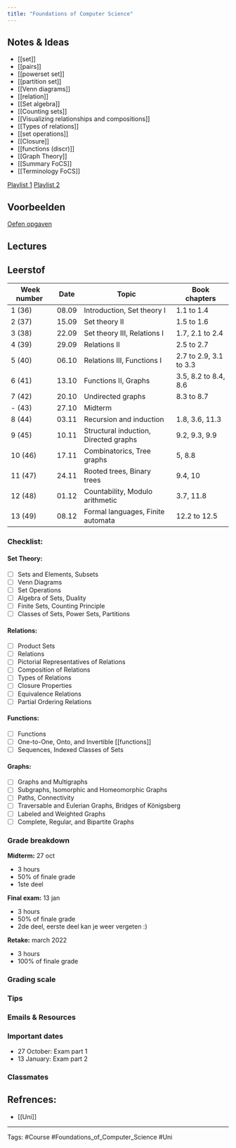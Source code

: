 ```yaml
---
title: "Foundations of Computer Science"
---
```


## Notes & Ideas
- [[set]]
- [[pairs]]
- [[powerset set]]
- [[partition set]]
- [[Venn diagrams]]
- [[relation]]
- [[Set algebra]]
- [[Counting sets]]
- [[Visualizing relationships and compositions]]
- [[Types of relations]]
- [[set operations]]
- [[Closure]]
- [[functions (discr)]]
- [[Graph Theory]]
- [[Summary FoCS]]
- [[Terminology FoCS]]

[Playlist 1](https://www.youtube.com/watch?v=OixshZzH8t0&list=PLDDGPdw7e6Ag1EIznZ-m-qXu4XX3A0cIz&index=53)
[Playlist 2](https://www.youtube.com/watch?v=HkNdNpKUByM&list=PLDDGPdw7e6Aj0amDsYInT_8p6xTSTGEi2&index=23&t=1s)

## Voorbeelden 
[Oefen opgaven](http://liacs.leidenuniv.nl/~hoogeboom/focs/archief.html)

## Lectures
## Leerstof
| Week number&nbsp; | Date  | Topic                                 | Book chapters          |
|-------------------|-------|---------------------------------------|------------------------|
| 1 (36)            | 08.09 | Introduction, Set theory I            | 1.1 to 1.4             |
| 2 (37)            | 15.09 | Set theory II                         | 1.5 to 1.6         |
| 3 (38)            | 22.09 | Set theory III, Relations I           | 1.7, 2.1 to 2.4        |
| 4 (39)&nbsp;      | 29.09 | Relations II                          | 2.5 to 2.7             |
| 5 (40)            | 06.10 | Relations III, Functions I            | 2.7 to 2.9, 3.1 to 3.3 |
| 6 (41)            | 13.10 | Functions II, Graphs                  | 3.5, 8.2 to 8.4, 8.6   |
| 7 (42)&nbsp;      | 20.10 | Undirected graphs                     | 8.3 to 8.7             |
| - (43)            | 27.10 | Midterm&nbsp;                         |
| 8 (44)&nbsp;      | 03.11 | Recursion and induction               | 1.8, 3.6, 11.3         |
| 9 (45)&nbsp;      | 10.11 | Structural induction, Directed graphs | 9.2, 9.3, 9.9          |
| 10 (46)           | 17.11 | Combinatorics, Tree graphs            | 5, 8.8                 |
| 11 (47)           | 24.11 | Rooted trees, Binary trees            | 9.4, 10                |
| 12 (48)           | 01.12 | Countability, Modulo arithmetic       | 3.7, 11.8              |
| 13 (49)           | 08.12 | Formal languages, Finite automata     | 12.2 to 12.5           |

### Checklist:
#### Set Theory:
- [ ] Sets and Elements, Subsets
- [ ] Venn Diagrams 
- [ ] Set Operations 
- [ ] Algebra of Sets, Duality 
- [ ] Finite Sets, Counting Principle 
- [ ] Classes of Sets, Power Sets, Partitions 

#### Relations:
- [ ] Product Sets 
- [ ] Relations 
- [ ] Pictorial Representatives of Relations 
- [ ] Composition of Relations 
- [ ] Types of Relations 
- [ ] Closure Properties 
- [ ] Equivalence Relations 
- [ ] Partial Ordering Relations

#### Functions: 
- [ ] Functions 
- [ ] One-to-One, Onto, and Invertible [[functions]]
- [ ] Sequences, Indexed Classes of Sets

#### Graphs:
- [ ] Graphs and Multigraphs 
- [ ] Subgraphs, Isomorphic and Homeomorphic Graphs 
- [ ] Paths, Connectivity 
- [ ] Traversable and Eulerian Graphs, Bridges of Königsberg 
- [ ] Labeled and Weighted Graphs 
- [ ] Complete, Regular, and Bipartite Graphs

### Grade breakdown
**Midterm:** 27 oct
- 3 hours 
- 50% of finale grade 
- 1ste deel

**Final exam:** 13 jan 
- 3 hours 
- 50% of finale grade
- 2de deel, eerste deel kan je weer vergeten :)

**Retake:** march 2022
- 3 hours 
- 100% of finale grade
### Grading scale
### Tips
### Emails & Resources
### Important dates
- 27 October: Exam part 1
- 13 January: Exam part 2
### Classmates

## Refrences:
- [[Uni]]

---
Tags: #Course #Foundations_of_Computer_Science #Uni 